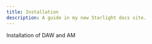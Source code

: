 ```yaml
---
title: Installation
description: A guide in my new Starlight docs site.
---
```


Installation of DAW and AM
